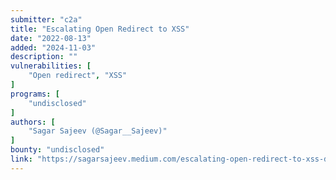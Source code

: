 ```yaml
---
submitter: "c2a"
title: "Escalating Open Redirect to XSS"
date: "2022-08-13"
added: "2024-11-03"
description: ""
vulnerabilities: [
    "Open redirect", "XSS"
]
programs: [
    "undisclosed"
]
authors: [
    "Sagar Sajeev (@Sagar__Sajeev)"
]
bounty: "undisclosed"
link: "https://sagarsajeev.medium.com/escalating-open-redirect-to-xss-d2b9355e5f05"
---
```




